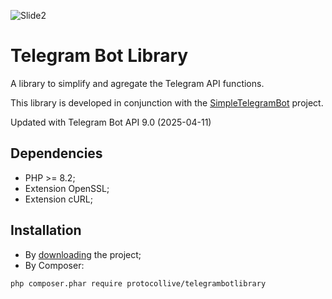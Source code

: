 ![Slide2](https://github.com/ProtocolLive/TelegramBotLibrary/assets/39626142/f1a358dc-3c8d-440d-93f3-ae60791a0479)
# Telegram Bot Library

A library to simplify and agregate the Telegram API functions.

This library is developed in conjunction with the [SimpleTelegramBot](https://github.com/ProtocolLive/SimpleTelegramBot) project.

Updated with Telegram Bot API 9.0 (2025-04-11)

## Dependencies

- PHP >= 8.2;
- Extension OpenSSL;
- Extension cURL;

## Installation

- By [downloading](https://github.com/ProtocolLive/TelegramBotLibrary/archive/refs/heads/main.zip) the project;
- By Composer:

```
php composer.phar require protocollive/telegrambotlibrary
```